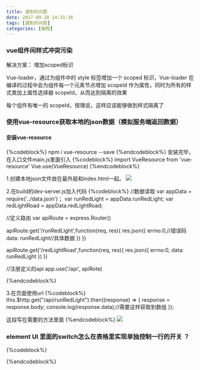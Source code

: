 ```yaml
---
title: 遇到的问题
date: 2017-09-28 14:31:36
tags: [遇到的问题]
categories: [编程]
---
```

### vue组件间样式冲突污染
解决方案： 增加scoped标识

 Vue-loader，通过为组件中的 style 标签增加一个 scoped 标识，Vue-loader 在编译的过程中会为组件每一个元素节点增加 scopeId 作为属性，同时为所有的样式类加上属性选择器 scopeId，从而达到隔离的效果

每个组件有唯一的 scopeId，按理说，这样应该能够做到样式隔离了


### 使用vue-resource获取本地的json数据（模拟服务端返回数据）

#### 安装vue-resource
{%codeblock%}
npm i vue-resource --save
{%endcodeblock%}
安装完毕，在入口文件main.js里面引入
{%codeblock%}
import VueResource from 'vue-resource'
Vue.use(VueResource)
{%endcodeblock%}

1.创建本地json文件放在最外层和index.html一起。
![](/img/rescource.jpg)


2.在build的dev-server.js加入代码
{%codeblock%}
//数据读取
var appData = require('../data.json')；
var runRedLight = appData.runRedLight;
var redLightRoad = appData.redLightRoad;

//定义路由
var apiRoute = express.Router()

apiRoute.get('/runRedLight',function(req, res){
  res.json({
    errno:0,//错误码
    data: runRedLight//具体数据
  })
})

apiRoute.get('/redLightRoad',function(req, res){
  res.json({
    errno:0,
    data: runRedLight
  })
})

//注册定义的api
app.use('/api', apiRote)

{%endcodeblock%}

3.在页面使用url
{%codeblock%}
this.$http.get("/api/runRedLight").then((response) => {
  response = response.body;
  console.log(response.data);//需要这样获取到数组
});

这段写在需要的方法里面
{%endcodeblock%}
![](/img/data.jpg)

### element UI 里面的switch怎么在表格里实现单独控制一行的开关 ？
{%codeblock%}
<template>
<div>
    <span>Selected: {{ value4 }}</span>  
    <el-select v-model="value4" clearable placeholder='请选择' @change="gatherType($event)">
        <el-option v-for="(item,index) in options" :key="index" :label="item.label" :value="item.value">
        </el-option>
    </el-select>
    <el-input class="textSearch" placeholder="请选择日期" icon="search" v-model="input2" :on-icon-click="handleIconClick">
    </el-input>
    <el-table ref="multipleTable" :data="tableData" border style="width: 100%" :default-sort = "{prop: 'date', order: 'descending', toggele:'toggele' }">
        <el-table-column type="selection" width="55">
        </el-table-column>
        <el-table-column inline-template prop='DEVICEID' label="日期" width="120" sortable>
            <div>{{ row.DEVICEID }}</div>
        </el-table-column>
        <el-table-column prop="DEVICETYPE" label="姓名" width="120" sortable>
        </el-table-column>
        <el-table-column prop="DEVICETIME" label="地址" show-overflow-tooltip>
        </el-table-column>
        <el-table-column prop="CREATEDTIME" label="明天" show-overflow-tooltip>
        </el-table-column>
        <el-table-column label="操作" v-model="toggele">
        <template scope="scope">
            <el-button size="small" @click="handleEdit(scope.$index, scope.row)">编辑</el-button>
            <el-button size="small" type="danger" @click="handleDelete(scope.$index, scope.row)">删除</el-button>
            <el-switch v-model="toggele" on-text="" off-text="" @change="changeOff(scope.row, $event,scope.$index)">
            </el-switch>
        </template>
        </el-table-column>
    </el-table>
    <el-pagination @size-change="handleSizeChange" 
    @current-change="handleCurrentChange" :current-page="currentPage" :page-sizes="[3, 5, 10, 15]"
     :page-size="pageSize" layout="total, sizes, prev, pager, next, jumper" :total="totalCount">
    </el-pagination>
    <el-button type='primary' @click="get">获取数据</el-button>

</div>
</template>

<script>
  export default {
    data () {
      return {
        tableData3: [{
          date: '2016-05-03',
          name: '王小虎',
          address: '上海市普陀区金沙江路 1518 弄'
        }, {
          date: '2016-05-02',
          name: '王小虎',
          address: '上海市普陀区金沙江路 1518 弄'
        }, {
          date: '2016-05-04',
          name: '王小虎',
          address: '上海市普陀区金沙江路 1518 弄'
        }, {
          date: '2016-05-01',
          name: '王小虎',
          address: '上海市普陀区金沙江路 1518 弄'
        }, {
          date: '2016-05-08',
          name: '王小虎',
          address: '上海市普陀区金沙江路 1518 弄'
        }, {
          date: '2016-05-06',
          name: '王小虎',
          address: '上海市普陀区金沙江路 1518 弄'
        }, {
          date: '2016-05-07',
          name: '王小虎',
          address: '上海市普陀区金沙江路 1518 弄'
        }],
        multipleSelection: [],
        options: [{
          value: '选项1',
          label: '黄金糕'
        }, {
          value: '选项2',
          label: '双皮奶'
        }, {
          value: '选项3',
          label: '蚵仔煎'
        }, {
          value: '选项4',
          label: '龙须面'
        }, {
          value: '选项5',
          label: '北京烤鸭'
        }],
        value4: '黄金糕',
        currentPage: 4,
        pageSize: 3,
        totalCount: 10,
        toggele: true,
        input2: '',
        tableData: []
      }
    },

    methods: {
      toggleSelection (rows) {
        if (rows) {
          rows.forEach(row => {
            this.$refs.multipleTable.toggleRowSelection(row)
          })
        } else {
          this.$refs.multipleTable.clearSelection()
        }
      },
      handleEdit (index, row) { // 编辑
        console.log(index)
      },
      handleDelete (index, row) { // 删除
        console.log(index)
      },
      handleClick (val) {
        console.log(val)
      },
      gatherType (event, item) {
        console.log(event)
        this.value4 = event
      },
      changeOff (row, e, b) {
        console.log(e)
        console.log(row)
        console.log(b)
        // this.row = !this.row
      },
      handleIconClick (e) {
        console.log(e)
      },
      get (e) {
        var v = this
        console.log(e)
        v.$http.get('/api/runRedLight').then((res) => {
          res = res.body
          console.log(res.data)
          v.tableData = res.data.Items
        })
      },
      handleSizeChange (val) {
        console.log(`每页 ${val} 条`)
      },
      handleCurrentChange (val) {
        console.log(`当前页: ${val}`)
        this.get()
      }
    }
  }

</script>
<style>
    .el-select{
        margin-bottom: 20px;
    }
    .textSearch{
        width:175px;
    }
</style>


{%endcodeblock%}